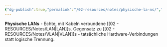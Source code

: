 ```yaml
---
{"dg-publish":true,"permalink":"/02-resources/notes/physische-la-ns/","tags":["informatik/netzwerk/hardware","informatik/netzwerk/real"],"noteIcon":"","updated":"2025-10-29T12:59:09.144+01:00"}
---
```



**Physische LANs** - Echte, mit Kabeln verbundene [[02 - RESOURCES/Notes/LAN\|LAN]]s.
Gegensatz zu [[02 - RESOURCES/Notes/VLAN\|VLAN]]s - tatsächliche Hardware-Verbindungen statt logische Trennung.
